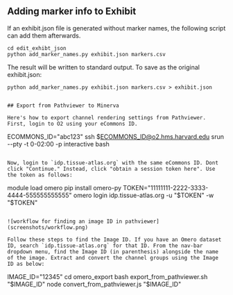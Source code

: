 ## Adding marker info to Exhibit

If an exhibit.json file is generated without marker names, the following script can add them afterwards.

```
cd edit_exhibt_json
python add_marker_names.py exhibit.json markers.csv
```

The result will be written to standard output. To save as the original exhibit.json:

```
python add_marker_names.py exhibit.json markers.csv > exhibit.json
```
```

## Export from Pathviewer to Minerva

Here's how to export channel rendering settings from Pathviewer. First, login to O2 using your eCommons ID.

```
ECOMMONS_ID="abc123"
ssh $ECOMMONS_ID@o2.hms.harvard.edu
srun --pty -t 0-02:00 -p interactive bash
```

Now, login to `idp.tissue-atlas.org` with the same eCommons ID. Dont click "Continue." Instead, click "obtain a session token here". Use the token as follows:

```
module load omero
pip install omero-py
TOKEN="11111111-2222-3333-4444-555555555555"
omero login idp.tissue-atlas.org -u "$TOKEN" -w "$TOKEN"
```

![workflow for finding an image ID in pathviewer](screenshots/workflow.png)

Follow these steps to find the Image ID. If you have an Omero dataset ID, search `idp.tissue-atlas.org` for that ID. From the nav-bar dropdown menu, find the Image ID (in parenthesis) alongside the name of the image. Extract and convert the channel groups using the Image ID as below:

```
IMAGE_ID="12345"
cd omero_export
bash export_from_pathviewer.sh "$IMAGE_ID"
node convert_from_pathviewer.js "$IMAGE_ID"
```
